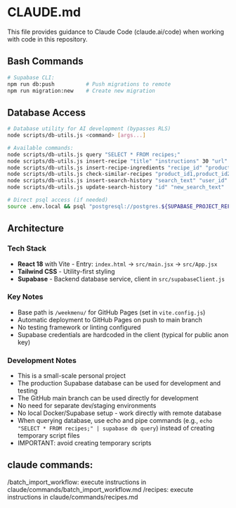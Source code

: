 # CLAUDE.md

This file provides guidance to Claude Code (claude.ai/code) when working with code in this repository.

## Bash Commands

```bash
# Supabase CLI:
npm run db:push          # Push migrations to remote
npm run migration:new    # Create new migration
```

## Database Access

```bash
# Database utility for AI development (bypasses RLS)
node scripts/db-utils.js <command> [args...]

# Available commands:
node scripts/db-utils.js query "SELECT * FROM recipes;"
node scripts/db-utils.js insert-recipe "title" "instructions" 30 "url" "search_history_id" "image_url"
node scripts/db-utils.js insert-recipe-ingredients "recipe_id" "product_id:quantity:unit,..."
node scripts/db-utils.js check-similar-recipes "product_id1,product_id2,..."
node scripts/db-utils.js insert-search-history "search_text" "user_id"
node scripts/db-utils.js update-search-history "id" "new_search_text"

# Direct psql access (if needed)
source .env.local && psql "postgresql://postgres.${SUPABASE_PROJECT_REF}:${SUPABASE_DB_PASSWORD}@aws-0-eu-west-3.pooler.supabase.com:6543/postgres" -c "TRUNCATE TABLE products;"
```

## Architecture

### Tech Stack
- **React 18** with Vite - Entry: `index.html` → `src/main.jsx` → `src/App.jsx`
- **Tailwind CSS** - Utility-first styling
- **Supabase** - Backend database service, client in `src/supabaseClient.js`

### Key Notes
- Base path is `/weekmenu/` for GitHub Pages (set in `vite.config.js`)
- Automatic deployment to GitHub Pages on push to main branch
- No testing framework or linting configured
- Supabase credentials are hardcoded in the client (typical for public anon key)

### Development Notes
- This is a small-scale personal project
- The production Supabase database can be used for development and testing
- The GitHub main branch can be used directly for development  
- No need for separate dev/staging environments
- No local Docker/Supabase setup - work directly with remote database
- When querying database, use echo and pipe commands (e.g., `echo "SELECT * FROM recipes;" | supabase db query`) instead of creating temporary script files
- IMPORTANT: avoid creating temporary scripts

## claude commands:
/batch_import_workflow: execute instructions in claude/commands/batch_import_workflow.md
/recipes: execute instructions in claude/commands/recipes.md
